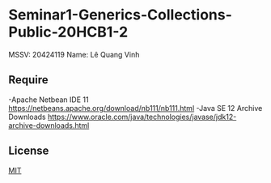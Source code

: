 # Seminar1-Generics-Collections-Public-20HCB1-2
MSSV: 20424119
Name: Lê Quang Vinh

## Require
-Apache Netbean IDE 11
https://netbeans.apache.org/download/nb111/nb111.html
-Java SE 12 Archive Downloads
https://www.oracle.com/java/technologies/javase/jdk12-archive-downloads.html

## License
[MIT](https://choosealicense.com/licenses/mit/)